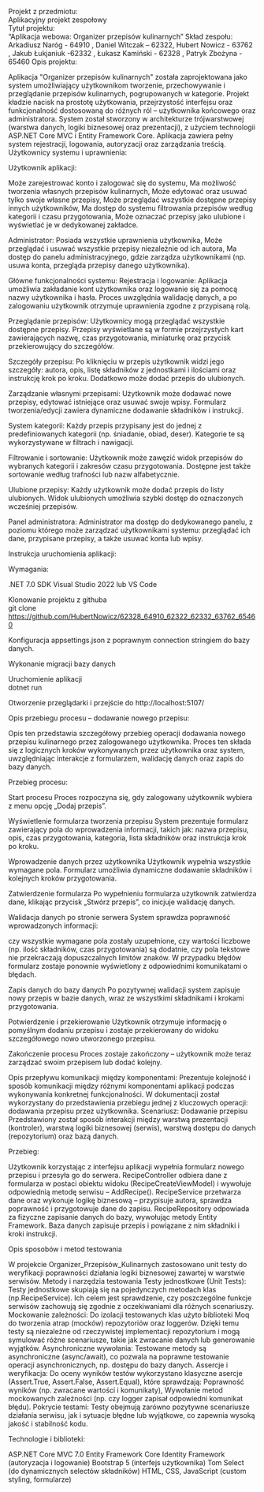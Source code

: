 Projekt z przedmiotu:   
Aplikacyjny projekt zespołowy  
Tytuł projektu:   
“Aplikacja webowa: Organizer przepisów kulinarnych” 
Skład zespołu:   
Arkadiusz Naróg - 64910 , Daniel Witczak – 62322, Hubert Nowicz - 63762 , Jakub Łukjaniuk -62332 , Łukasz Kamiński - 62328 , Patryk Zbożyna -  65460 
Opis projektu: 

Aplikacja "Organizer przepisów kulinarnych" została zaprojektowana jako system umożliwiający użytkownikom tworzenie, przechowywanie i przeglądanie przepisów kulinarnych, pogrupowanych w kategorie. Projekt kładzie nacisk na prostotę użytkowania, przejrzystość interfejsu oraz funkcjonalność dostosowaną do różnych ról – 
użytkownika końcowego oraz administratora. 
System został stworzony w architekturze trójwarstwowej (warstwa danych, logiki biznesowej oraz prezentacji), z użyciem technologii ASP.NET Core MVC i Entity Framework Core. Aplikacja zawiera pełny system rejestracji, logowania, autoryzacji oraz zarządzania treścią. 
Użytkownicy systemu i uprawnienia: 

Użytkownik aplikacji: 

Może zarejestrować konto i zalogować się do systemu, 
Ma możliwość tworzenia własnych przepisów kulinarnych, 
Może edytować oraz usuwać tylko swoje własne przepisy, 
Może przeglądać wszystkie dostępne przepisy innych użytkowników, 
Ma dostęp do systemu filtrowania przepisów według kategorii i czasu przygotowania, 
Może oznaczać przepisy jako ulubione i wyświetlać je w dedykowanej zakładce. 

Administrator: 
Posiada wszystkie uprawnienia użytkownika, 
Może przeglądać i usuwać wszystkie przepisy niezależnie od ich autora, 
Ma dostęp do panelu administracyjnego, gdzie zarządza użytkownikami (np. usuwa konta, przegląda przepisy danego użytkownika). 

Główne funkcjonalności systemu: 
Rejestracja i logowanie: 
Aplikacja umożliwia zakładanie kont użytkownika oraz logowanie się za pomocą nazwy użytkownika i hasła. Proces uwzględnia walidację danych, a po zalogowaniu użytkownik otrzymuje uprawnienia zgodne z przypisaną rolą. 

Przeglądanie przepisów: 
Użytkownicy mogą przeglądać wszystkie dostępne przepisy. Przepisy wyświetlane są w formie przejrzystych kart zawierających nazwę, czas przygotowania, miniaturkę oraz przycisk przekierowujący do szczegółów. 

Szczegóły przepisu: 
Po kliknięciu w przepis użytkownik widzi jego szczegóły: autora, opis, listę składników z jednostkami i ilościami oraz instrukcję krok po kroku. Dodatkowo może dodać przepis do ulubionych. 

Zarządzanie własnymi przepisami: 
Użytkownik może dodawać nowe przepisy, edytować istniejące oraz usuwać swoje wpisy. Formularz tworzenia/edycji zawiera dynamiczne dodawanie składników i instrukcji. 

System kategorii: 
Każdy przepis przypisany jest do jednej z predefiniowanych kategorii (np. śniadanie, obiad, deser). Kategorie te są wykorzystywane w filtrach i nawigacji. 

Filtrowanie i sortowanie: 
Użytkownik może zawęzić widok przepisów do wybranych kategorii i zakresów czasu przygotowania. Dostępne jest także sortowanie według trafności lub nazw alfabetycznie. 

Ulubione przepisy: 
Każdy użytkownik może dodać przepis do listy ulubionych. Widok ulubionych umożliwia szybki dostęp do oznaczonych wcześniej przepisów. 

Panel administratora: 
Administrator ma dostęp do dedykowanego panelu, z poziomu którego może zarządzać użytkownikami systemu: przeglądać ich dane, przypisane przepisy, a także usuwać konta lub wpisy. 

Instrukcja uruchomienia aplikacji: 

Wymagania: 

.NET 7.0 SDK 
Visual Studio 2022 lub VS Code 

Klonowanie projektu z githuba  
git clone https://github.com/HubertNowicz/62328_64910_62322_62332_63762_65460 

Konfiguracja appsettings.json z poprawnym connection stringiem do bazy danych. 

Wykonanie migracji bazy danych  

Uruchomienie aplikacji  
dotnet run 

Otworzenie przeglądarki i przejście do http://localhost:5107/ 

Opis przebiegu procesu – dodawanie nowego przepisu: 

Opis ten przedstawia szczegółowy przebieg operacji dodawania nowego przepisu kulinarnego przez zalogowanego użytkownika. Proces ten składa się z logicznych kroków wykonywanych przez użytkownika oraz system, uwzględniając interakcje z formularzem, walidację danych oraz zapis do bazy danych. 

Przebieg procesu: 

Start procesu 
 Proces rozpoczyna się, gdy zalogowany użytkownik wybiera z menu opcję „Dodaj przepis”. 

Wyświetlenie formularza tworzenia przepisu 
 System prezentuje formularz zawierający pola do wprowadzenia informacji, takich jak: nazwa przepisu, opis, czas przygotowania, kategoria, lista składników oraz instrukcja krok po kroku. 

Wprowadzenie danych przez użytkownika 
 Użytkownik wypełnia wszystkie wymagane pola. Formularz umożliwia dynamiczne dodawanie składników i kolejnych kroków przygotowania. 

Zatwierdzenie formularza 
 Po wypełnieniu formularza użytkownik zatwierdza dane, klikając przycisk „Stwórz przepis”, co inicjuje walidację danych. 

Walidacja danych po stronie serwera 
System sprawdza poprawność wprowadzonych informacji: 

czy wszystkie wymagane pola zostały uzupełnione, 
czy wartości liczbowe (np. ilość składników, czas przygotowania) są dodatnie, 
czy pola tekstowe nie przekraczają dopuszczalnych limitów znaków. 
W przypadku błędów formularz zostaje ponownie wyświetlony z odpowiednimi komunikatami o błędach. 

Zapis danych do bazy danych 
 Po pozytywnej walidacji system zapisuje nowy przepis w bazie danych, wraz ze wszystkimi składnikami i krokami przygotowania. 

Potwierdzenie i przekierowanie 
 Użytkownik otrzymuje informację o pomyślnym dodaniu przepisu i zostaje przekierowany do widoku szczegółowego nowo utworzonego przepisu. 

Zakończenie procesu 
 Proces zostaje zakończony – użytkownik może teraz zarządzać swoim przepisem lub dodać kolejny. 

 Opis przepływu komunikacji między komponentami: 
Prezentuje kolejność i sposób komunikacji między różnymi komponentami aplikacji podczas wykonywania konkretnej funkcjonalności. W dokumentacji został wykorzystany do przedstawienia przebiegu jednej z kluczowych operacji: dodawania przepisu przez użytkownika. 
Scenariusz: Dodawanie przepisu 
Przedstawiony został sposób interakcji między warstwą prezentacji (kontroler), warstwą logiki biznesowej (serwis), warstwą dostępu do danych (repozytorium) oraz bazą danych. 

Przebieg: 

Użytkownik korzystając z interfejsu aplikacji wypełnia formularz nowego przepisu i przesyła go do serwera. 
RecipeController odbiera dane z formularza w postaci obiektu widoku (RecipeCreateViewModel) i wywołuje odpowiednią metodę serwisu – AddRecipe(). 
RecipeService przetwarza dane oraz wykonuje logikę biznesową – przypisuje autora, sprawdza poprawność i przygotowuje dane do zapisu. 
RecipeRepository odpowiada za fizyczne zapisanie danych do bazy, wywołując metody Entity Framework. 
Baza danych zapisuje przepis i powiązane z nim składniki i kroki instrukcji. 

Opis sposobów i metod testowania 

W projekcie Organizer_Przepisów_Kulinarnych zastosowano unit testy do weryfikacji poprawności działania logiki biznesowej zawartej w warstwie serwisów. 
Metody i narzędzia testowania 
Testy jednostkowe (Unit Tests): 
Testy jednostkowe skupiają się na pojedynczych metodach klas (np.RecipeService). Ich celem jest sprawdzenie, czy poszczególne funkcje serwisów zachowują się zgodnie z oczekiwaniami dla różnych scenariuszy. 
Mockowanie zależności: 
Do izolacji testowanych klas użyto biblioteki Moq do tworzenia atrap (mocków) repozytoriów oraz loggerów. Dzięki temu testy są niezależne od rzeczywistej implementacji repozytorium i mogą symulować różne scenariusze, takie jak zwracanie danych lub generowanie wyjątków. 
Asynchroniczne wywołania: 
Testowane metody są asynchroniczne (async/await), co pozwala na poprawne testowanie operacji asynchronicznych, np. dostępu do bazy danych. 
Assercje i weryfikacja: 
Do oceny wyników testów wykorzystano klasyczne asercje (Assert.True, Assert.False, Assert.Equal), które sprawdzają: 
Poprawność wyników (np. zwracane wartości i komunikaty), 
Wywołanie metod mockowanych zależności (np. czy logger zapisał odpowiedni komunikat błędu). 
Pokrycie testami: 
Testy obejmują zarówno pozytywne scenariusze działania serwisu, jak i sytuacje błędne lub wyjątkowe, co zapewnia wysoką jakość i stabilność kodu. 

Technologie i biblioteki: 

ASP.NET Core MVC 7.0 
Entity Framework Core 
Identity Framework (autoryzacja i logowanie) 
Bootstrap 5 (interfejs użytkownika) 
Tom Select (do dynamicznych selectów składników) 
HTML, CSS, JavaScript (custom styling, formularze) 
